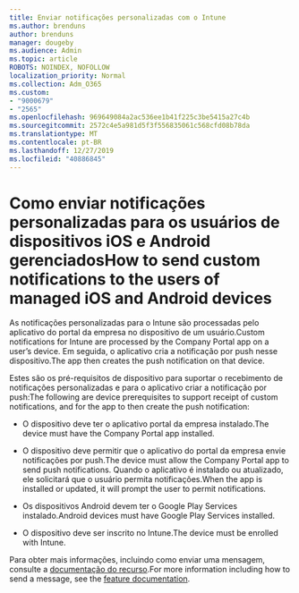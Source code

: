 ```yaml
---
title: Enviar notificações personalizadas com o Intune
ms.author: brenduns
author: brenduns
manager: dougeby
ms.audience: Admin
ms.topic: article
ROBOTS: NOINDEX, NOFOLLOW
localization_priority: Normal
ms.collection: Adm_O365
ms.custom:
- "9000679"
- "2565"
ms.openlocfilehash: 969649084a2ac536ee1b41f225c3be5415a27c4b
ms.sourcegitcommit: 2572c4e5a981d5f3f556835061c568cfd08b78da
ms.translationtype: MT
ms.contentlocale: pt-BR
ms.lasthandoff: 12/27/2019
ms.locfileid: "40886845"
---
```

# <a name="how-to-send-custom-notifications-to-the-users-of-managed-ios-and-android-devices"></a><span data-ttu-id="714b4-102">Como enviar notificações personalizadas para os usuários de dispositivos iOS e Android gerenciados</span><span class="sxs-lookup"><span data-stu-id="714b4-102">How to send custom notifications to the users of managed iOS and Android devices</span></span>

<span data-ttu-id="714b4-103">As notificações personalizadas para o Intune são processadas pelo aplicativo do portal da empresa no dispositivo de um usuário.</span><span class="sxs-lookup"><span data-stu-id="714b4-103">Custom notifications for Intune are processed by the Company Portal app on a user’s device.</span></span> <span data-ttu-id="714b4-104">Em seguida, o aplicativo cria a notificação por push nesse dispositivo.</span><span class="sxs-lookup"><span data-stu-id="714b4-104">The app then creates the push notification on that device.</span></span>

<span data-ttu-id="714b4-105">Estes são os pré-requisitos de dispositivo para suportar o recebimento de notificações personalizadas e para o aplicativo criar a notificação por push:</span><span class="sxs-lookup"><span data-stu-id="714b4-105">The following are device prerequisites to support receipt of custom notifications, and for the app to then create the push notification:</span></span>

- <span data-ttu-id="714b4-106">O dispositivo deve ter o aplicativo portal da empresa instalado.</span><span class="sxs-lookup"><span data-stu-id="714b4-106">The device must have the Company Portal app installed.</span></span>  

- <span data-ttu-id="714b4-107">O dispositivo deve permitir que o aplicativo do portal da empresa envie notificações por push.</span><span class="sxs-lookup"><span data-stu-id="714b4-107">The device must allow the Company Portal app to send push notifications.</span></span> <span data-ttu-id="714b4-108">Quando o aplicativo é instalado ou atualizado, ele solicitará que o usuário permita notificações.</span><span class="sxs-lookup"><span data-stu-id="714b4-108">When the app is installed or updated, it will prompt the user to permit notifications.</span></span>

- <span data-ttu-id="714b4-109">Os dispositivos Android devem ter o Google Play Services instalado.</span><span class="sxs-lookup"><span data-stu-id="714b4-109">Android devices must have Google Play Services installed.</span></span>

- <span data-ttu-id="714b4-110">O dispositivo deve ser inscrito no Intune.</span><span class="sxs-lookup"><span data-stu-id="714b4-110">The device must be enrolled with Intune.</span></span>

<span data-ttu-id="714b4-111">Para obter mais informações, incluindo como enviar uma mensagem, consulte a [documentação do recurso](https://docs.microsoft.com/intune/custom-notifications).</span><span class="sxs-lookup"><span data-stu-id="714b4-111">For more information including how to send a message, see the [feature documentation](https://docs.microsoft.com/intune/custom-notifications).</span></span>
